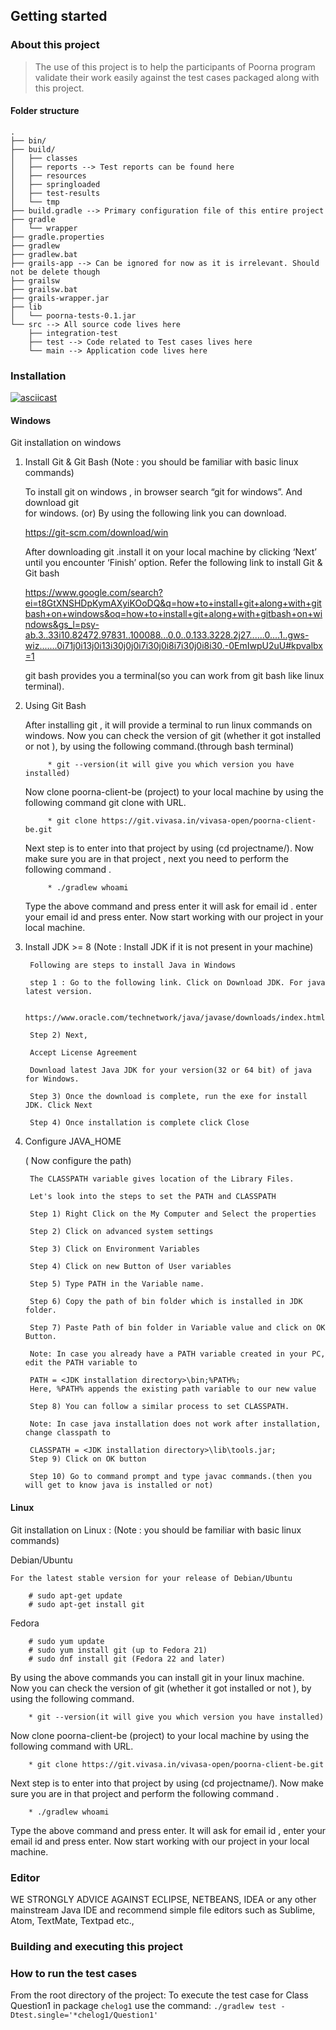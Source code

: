 ## Getting started

### About this project
> The use of this project is to help the participants of Poorna program validate their work easily against the test cases packaged along with this project.

#### Folder structure
```
.
├── bin/
├── build/
│   ├── classes
│   ├── reports --> Test reports can be found here
│   ├── resources
│   ├── springloaded
│   ├── test-results
│   └── tmp
├── build.gradle --> Primary configuration file of this entire project
├── gradle
│   └── wrapper
├── gradle.properties
├── gradlew
├── gradlew.bat
├── grails-app --> Can be ignored for now as it is irrelevant. Should not be delete though
├── grailsw
├── grailsw.bat
├── grails-wrapper.jar
├── lib
│   └── poorna-tests-0.1.jar
└── src --> All source code lives here
    ├── integration-test
    ├── test --> Code related to Test cases lives here
    └── main --> Application code lives here

```

### Installation
[![asciicast](https://asciinema.org/a/1TfYlx72vfP9LGuU2RDHuTvOK.svg)](https://asciinema.org/a/1TfYlx72vfP9LGuU2RDHuTvOK)

#### Windows

Git installation on windows

1. Install Git & Git Bash
      (Note : you should be familiar with basic linux commands)

    
    To install git on windows , in browser search  “git for windows”. And download git  
    for windows. (or) By using the following link you can download.
    
    https://git-scm.com/download/win
    
    After downloading git .install it on your local machine by clicking ‘Next’ until you encounter ‘Finish’ option.
    Refer the following link to install Git & Git bash
    
    https://www.google.com/search?ei=t8GtXNSHDpKymAXyiKOoDQ&q=how+to+install+git+along+with+gitbash+on+windows&oq=how+to+install+git+along+with+gitbash+on+windows&gs_l=psy-ab.3..33i10.82472.97831..100088...0.0..0.133.3228.2j27......0....1..gws-wiz.......0i71j0i13j0i13i30j0j0i7i30j0i8i7i30j0i8i30.-0EmIwpU2uU#kpvalbx=1
    
    git bash provides you a terminal(so you can work from git bash like linux terminal).

2. Using Git Bash
        
        
        

    After installing git , it will provide a terminal to run linux commands on windows.
    Now you can check the version of git (whether it got installed or not ), 
    by using the following command.(through bash terminal)
        
            * git --version(it will give you which version you have installed)
                
    Now clone  poorna-client-be (project) to your local machine by using the following command git clone with URL.
        
            * git clone https://git.vivasa.in/vivasa-open/poorna-client-be.git
        
    Next step is to enter into that project by using (cd projectname/). Now make sure you are in
    that project , next you need to perform the following command .
        
            * ./gradlew whoami
                
    Type the above command and press enter it will ask for email id . enter your email id and press enter.
    Now start working with our project in your local machine.
        
3. Install JDK >= 8
        (Note : Install JDK if it is not present in your machine)
    

        Following are steps to install Java in Windows
        
        step 1 : Go to the following link. Click on Download JDK. For java latest version.
           
        https://www.oracle.com/technetwork/java/javase/downloads/index.html
       
        Step 2) Next,
    
        Accept License Agreement
        
        Download latest Java JDK for your version(32 or 64 bit) of java for Windows.
        
        Step 3) Once the download is complete, run the exe for install JDK. Click Next
        
        Step 4) Once installation is complete click Close
   
4. Configure JAVA_HOME
     
     ( Now configure the path)

        The CLASSPATH variable gives location of the Library Files.
        
        Let's look into the steps to set the PATH and CLASSPATH
        
        Step 1) Right Click on the My Computer and Select the properties
        
        Step 2) Click on advanced system settings
        
        Step 3) Click on Environment Variables
        
        Step 4) Click on new Button of User variables
        
        Step 5) Type PATH in the Variable name.
        
        Step 6) Copy the path of bin folder which is installed in JDK folder.
        
        Step 7) Paste Path of bin folder in Variable value and click on OK Button.
        
        Note: In case you already have a PATH variable created in your PC, edit the PATH variable to

        PATH = <JDK installation directory>\bin;%PATH%;
        Here, %PATH% appends the existing path variable to our new value
        
        Step 8) You can follow a similar process to set CLASSPATH.

        Note: In case java installation does not work after installation, change classpath to

        CLASSPATH = <JDK installation directory>\lib\tools.jar;
        Step 9) Click on OK button
        
        Step 10) Go to command prompt and type javac commands.(then you will get to know java is installed or not)


 

#### Linux

 Git installation on Linux :
 (Note : you should be familiar with basic linux commands)
 
 Debian/Ubuntu
 
    For the latest stable version for your release of Debian/Ubuntu
    
        # sudo apt-get update
        # sudo apt-get install git 
    
 Fedora
 
        # sudo yum update 
        # sudo yum install git (up to Fedora 21)
        # sudo dnf install git (Fedora 22 and later)

 By using the above commands you can install git in your linux machine. Now you can check the version of git (whether it got installed or not ), 
 by using the following command.

        * git --version(it will give you which version you have installed)
            
 Now clone  poorna-client-be (project) to your local machine by using the following command with URL.
   
        * git clone https://git.vivasa.in/vivasa-open/poorna-client-be.git
   
 Next step is to enter into that project by using (cd projectname/). Now make sure you are in
 that project and perform the following command .

        * ./gradlew whoami
                
 Type the above command and press enter. It will ask for email id , enter your email id and press enter.
 Now start working with our project in your local machine.


### Editor
WE STRONGLY ADVICE AGAINST ECLIPSE, NETBEANS, IDEA or any other mainstream Java IDE and recommend simple file editors such as Sublime, Atom, TextMate, Textpad etc.,

### Building and executing this project


### How to run the test cases

From the root directory of the project: 
To execute the test case for Class Question1 in package `chelog1` use the command: `./gradlew test -Dtest.single='*chelog1/Question1'`